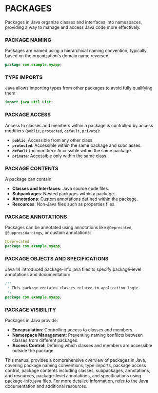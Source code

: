 # PACKAGES

Packages in Java organize classes and interfaces into namespaces, providing a way to manage and access Java code more effectively.

### PACKAGE NAMING

Packages are named using a hierarchical naming convention, typically based on the organization's domain name reversed:

```java
package com.example.myapp;
```

### TYPE IMPORTS

Java allows importing types from other packages to avoid fully qualifying them:

```java
import java.util.List;
```

### PACKAGE ACCESS

Access to classes and members within a package is controlled by access modifiers (`public`, `protected`, `default`, `private`):

   * **`public`**: Accessible from any other class.
   * **`protected`**: Accessible within the same package and subclasses.
   * **`default`** (no modifier): Accessible within the same package.
   * **`private`**: Accessible only within the same class.

### PACKAGE CONTENTS

A package can contain:
   * **Classes and Interfaces**: Java source code files.
   * **Subpackages**: Nested packages within a package.
   * **Annotations**: Custom annotations defined within the package.
   * **Resources**: Non-Java files such as properties files.

### PACKAGE ANNOTATIONS

Packages can be annotated using annotations like `@Deprecated`, `@SuppressWarnings`, or custom annotations:

```java
@Deprecated
package com.example.myapp;
```

### PACKAGE OBJECTS AND SPECIFICATIONS

Java 14 introduced package-info.java files to specify package-level annotations and documentation:

```java
/**
 * This package contains classes related to application logic.
 */
package com.example.myapp;
```

### PACKAGE VISIBILITY

Packages in Java provide:
   * **Encapsulation**: Controlling access to classes and members.
   * **Namespace Management**: Preventing naming conflicts between classes from different packages.
   * **Access Control**: Defining which classes and members are accessible outside the package.

This manual provides a comprehensive overview of packages in Java, covering package naming conventions, type imports, package access control, package contents including classes, subpackages, annotations, and resources, package-level annotations, and specifications using package-info.java files. For more detailed information, refer to the Java documentation and additional resources.
